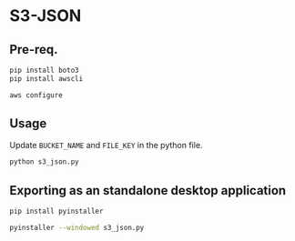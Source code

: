 # S3-JSON

## Pre-req.
```bash
pip install boto3
pip install awscli

aws configure
```

## Usage
Update `BUCKET_NAME` and `FILE_KEY` in the python file.
```bash
python s3_json.py
```
## Exporting as an standalone desktop application
```bash
pip install pyinstaller

pyinstaller --windowed s3_json.py
```
